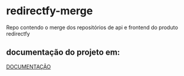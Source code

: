 # redirectfy-merge

Repo contendo o merge dos repositórios de api e frontend do produto redirectfy

## documentação do projeto em:
[DOCUMENTAÇÃO](docs/ESTRUTURA.md)
